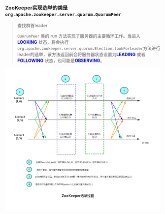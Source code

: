
### ZooKeeper实现选举的类是```org.apache.zookeeper.server.quorum.QuorumPeer```

>查找群首leader
>
>```QuorumPeer``` 类的 run 方法实现了服务器的主要循环工作。当进入 <font color=blue>**LOOKING**</font> 状态，将会执行```org.apache.zookeeper.server.quorum.Election.lookForLeader```方法进行leader的选举，该方法返回前会将服务器状态设置为<font color=blue>**LEADING**</font> 或者<font color=blue>**FOLLOWING**</font> 状态，也可能是<font color=blue>**OBSERVING**</font>。
   

![](pictures/chapter9-2Zk选举过程.jpg)


